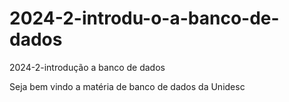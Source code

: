 # 2024-2-introdu-o-a-banco-de-dados
2024-2-introdução a banco de dados


Seja bem vindo a matéria de banco de dados da Unidesc